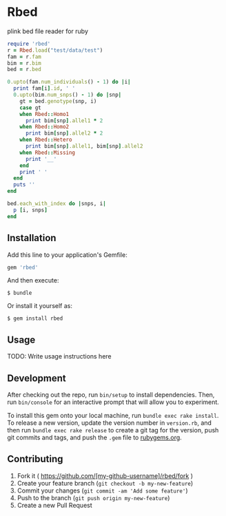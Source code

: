 # Rbed

plink bed file reader for ruby

```ruby
require 'rbed'
r = Rbed.load("test/data/test")
fam = r.fam
bim = r.bim
bed = r.bed

0.upto(fam.num_individuals() - 1) do |i|
  print fam[i].id, ' '
  0.upto(bim.num_snps() - 1) do |snp|
    gt = bed.genotype(snp, i)
    case gt
    when Rbed::Homo1
      print bim[snp].allel1 * 2
    when Rbed::Homo2
      print bim[snp].allel2 * 2
    when Rbed::Hetero
      print bim[snp].allel1, bim[snp].allel2
    when Rbed::Missing
      print '__'
    end
    print ' '
  end
  puts ''
end

bed.each_with_index do |snps, i|
  p [i, snps]
end
```

## Installation

Add this line to your application's Gemfile:

```ruby
gem 'rbed'
```

And then execute:

    $ bundle

Or install it yourself as:

    $ gem install rbed

## Usage

TODO: Write usage instructions here

## Development

After checking out the repo, run `bin/setup` to install dependencies. Then, run `bin/console` for an interactive prompt that will allow you to experiment.

To install this gem onto your local machine, run `bundle exec rake install`. To release a new version, update the version number in `version.rb`, and then run `bundle exec rake release` to create a git tag for the version, push git commits and tags, and push the `.gem` file to [rubygems.org](https://rubygems.org).

## Contributing

1. Fork it ( https://github.com/[my-github-username]/rbed/fork )
2. Create your feature branch (`git checkout -b my-new-feature`)
3. Commit your changes (`git commit -am 'Add some feature'`)
4. Push to the branch (`git push origin my-new-feature`)
5. Create a new Pull Request
